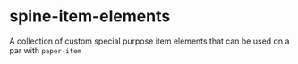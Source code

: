# spine-item-elements
A collection of custom special purpose item elements that can be used on a par with `paper-item`
